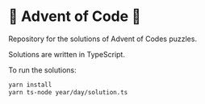 # 🎄 Advent of Code 🎄

Repository for the solutions of Advent of Codes puzzles.

Solutions are written in TypeScript.

To run the solutions:

```bash
yarn install
yarn ts-node year/day/solution.ts
```

